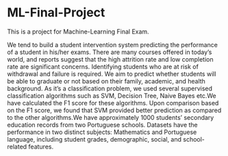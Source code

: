 # ML-Final-Project

This is a project for Machine-Learning Final Exam. 

We tend to build a student intervention system predicting the performance of a student in his/her exams.
There are many courses offered in today’s world, and reports suggest that the high attrition rate and low completion rate are significant concerns. 
Identifying students who are at risk of withdrawal and failure is required. 
We aim to predict whether students will be able to graduate or not based on their family, academic, and health background. 
As it’s a classification problem, we used several supervised classification algorithms such as SVM, Decision Tree, Naive Bayes etc.We have calculated the F1 score for these algorithms. 
Upon comparison based on the F1 score, we found that SVM provided better prediction as compared to the other algorithms.We have approximately 1000 students’ secondary education records from two Portuguese schools. 
Datasets have the performance in two distinct subjects: Mathematics and Portuguese language, including student grades, demographic, social, and school-related features.


